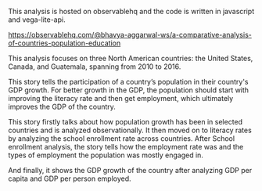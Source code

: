 This analysis is hosted on observablehq and the code is written in javascript and vega-lite-api.

https://observablehq.com/@bhavya-aggarwal-ws/a-comparative-analysis-of-countries-population-education

This analysis focuses on three North American countries: the United States, Canada, and Guatemala, spanning from 2010 to 2016.

This story tells the participation of a country’s population in their country's GDP growth. For better growth in the GDP, the population should start with improving the literacy rate and then get employment, which ultimately improves the GDP of the country.

This story firstly talks about how population growth has been in selected countries and is analyzed observationally. It then moved on to literacy rates by analyzing the school enrollment rate across countries. After School enrollment analysis, the story tells how the employment rate was and the types of employment the population was mostly engaged in.

And finally, it shows the GDP growth of the country after analyzing GDP per capita and GDP per person employed.
